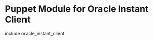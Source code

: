 Puppet Module for Oracle Instant Client
===========================================

include oracle_instant_client

